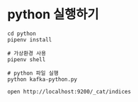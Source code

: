 # python 실행하기
```shell
cd python
pipenv install

# 가상환경 사용
pipenv shell

# python 파일 실행 
python kafka-python.py

open http://localhost:9200/_cat/indices
```